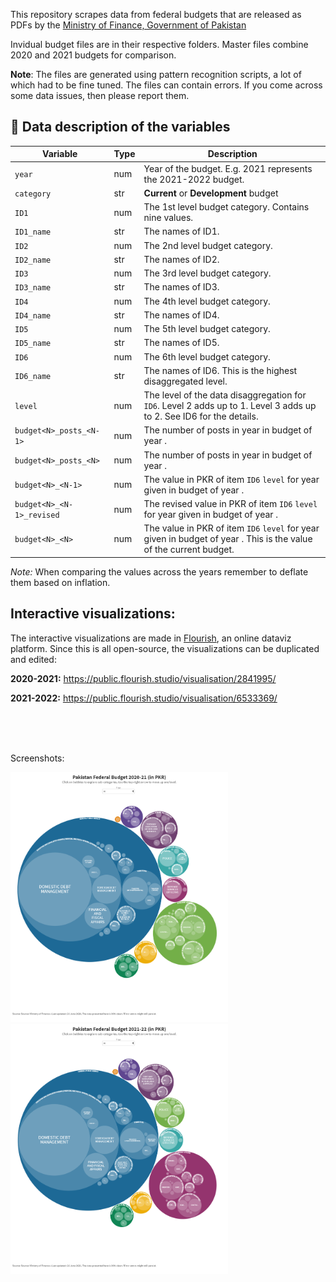 This repository scrapes data from federal budgets that are released as PDFs by the [Ministry of Finance, Government of Pakistan](https://www.finance.gov.pk/)

Invidual budget files are in their respective folders. Master files combine 2020 and 2021 budgets for comparison.

**Note**: The files are generated using pattern recognition scripts, a lot of which had to be fine tuned. The files can contain errors. If you come across some data issues, then please report them.

## :floppy_disk: Data description of the variables

| Variable | Type | Description | 
| --- | --- | --- |
| `year` | num | Year of the budget. E.g. 2021 represents the 2021-2022 budget. | 
| `category` | str | **Current** or **Development** budget | 
| `ID1` | num | The 1st level budget category. Contains nine values.  | 
| `ID1_name` | str | The names of ID1.  | 
| `ID2` | num | The 2nd level budget category. |
| `ID2_name` | str | The names of ID2.  | 
| `ID3` | num | The 3rd level budget category. |
| `ID3_name` | str | The names of ID3.  | 
| `ID4` | num | The 4th level budget category. |
| `ID4_name` | str | The names of ID4.  | 
| `ID5` | num | The 5th level budget category. |
| `ID5_name` | str | The names of ID5.  | 
| `ID6` | num | The 6th level budget category. |
| `ID6_name` | str | The names of ID6. This is the highest disaggregated level.  | 
| `level` | num | The level of the data disaggregation for `ID6`. Level 2 adds up to 1. Level 3 adds up to 2. See ID6 for the details.  |
| `budget<N>_posts_<N-1>` | num | The number of posts in year **<N-1>** in budget of year **<N>**.  | 
| `budget<N>_posts_<N>` | num | The number of posts in year **<N>** in budget of year **<N>**.  | 
| `budget<N>_<N-1>` | num | The value in PKR of item `ID6` `level` for year **<N-1>** given in budget of year **<N>**.  | 
| `budget<N>_<N-1>_revised` | num | The revised value in PKR of item `ID6` `level` for year **<N-1>** given in budget of year **<N>**.  | 
| `budget<N>_<N>` | num | The value in PKR of item `ID6` `level` for year **<N>** given in budget of year **<N>**. This is the value of the current budget.  | 


*Note:* When comparing the values across the years remember to deflate them based on inflation.


## Interactive visualizations:

The interactive visualizations are made in [Flourish](https://flourish.studio/), an online dataviz platform. Since this is all open-source, the visualizations can be duplicated and edited:

**2020-2021:** https://public.flourish.studio/visualisation/2841995/

**2021-2022:** https://public.flourish.studio/visualisation/6533369/


<br />
<br />
<br />

Screenshots:

<img src="screenshot_2020.png" height="400" title="2020_2021">   <img src="screenshot_2021.png" height="400" title="2021_2022">
